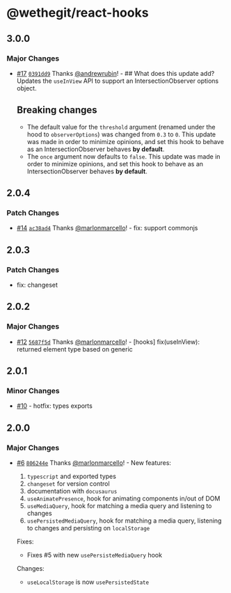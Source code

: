 # @wethegit/react-hooks

## 3.0.0

### Major Changes

- [#17](https://github.com/wethegit/react-hooks/pull/17) [`0391dd9`](https://github.com/wethegit/react-hooks/commit/0391dd91677ce3c9d7e8237044bd583077257af8) Thanks [@andrewrubin](https://github.com/andrewrubin)! - ## What does this update add?
  Updates the `useInView` API to support an IntersectionObserver options object.

  ## Breaking changes

  - The default value for the `threshold` argument (renamed under the hood to `observerOptions`) was changed from `0.3` to `0`. This update was made in order to minimize opinions, and set this hook to behave as an IntersectionObserver behaves **by default**.
  - The `once` argument now defaults to `false`. This update was made in order to minimize opinions, and set this hook to behave as an IntersectionObserver behaves **by default**.

## 2.0.4

### Patch Changes

- [#14](https://github.com/wethegit/react-hooks/pull/14) [`ac38ad4`](https://github.com/wethegit/react-hooks/commit/ac38ad499b6de8b2a669a35c249b8ec43e1b3caa) Thanks [@marlonmarcello](https://github.com/marlonmarcello)! - fix: support commonjs

## 2.0.3

### Patch Changes

- fix: changeset

## 2.0.2

### Major Changes

- [#12](https://github.com/wethegit/react-hooks/pull/12) [`5687f5d`](https://github.com/wethegit/react-hooks/commit/5687f5d2251219c8f294ec8d7fcaa354ab65616f) Thanks [@marlonmarcello](https://github.com/marlonmarcello)! - [hooks] fix(useInView): returned element type based on generic

## 2.0.1

### Minor Changes

- [#10](https://github.com/wethegit/react-hooks/pull/10) - hotfix: types exports

## 2.0.0

### Major Changes

- [#6](https://github.com/wethegit/react-hooks/pull/6) [`806244e`](https://github.com/wethegit/react-hooks/commit/806244e6a92d9998e4693088adc27fe6aee7958b) Thanks [@marlonmarcello](https://github.com/marlonmarcello)! - New features:

  1. `typescript` and exported types
  2. `changeset` for version control
  3. documentation with `docusaurus`
  4. `useAnimatePresence`, hook for animating components in/out of DOM
  5. `useMediaQuery`, hook for matching a media query and listening to changes
  6. `usePersistedMediaQuery`, hook for matching a media query, listening to changes and persisting on `localStorage`

  Fixes:

  - Fixes #5 with new `usePersisteMediaQuery` hook

  Changes:

  - `useLocalStorage` is now `usePersistedState`

